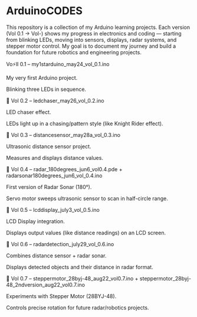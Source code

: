 # ArduinoCODES
This repository is a collection of my Arduino learning projects. Each version (Vol 0.1 → Vol-) shows my progress in electronics and coding — starting from blinking LEDs, moving into sensors, displays, radar systems, and stepper motor control. My goal is to document my journey and build a foundation for future robotics and engineering projects.

Vo⚡ll 0.1 – my1starduino_may24_vol_0.1.ino

My very first Arduino project.

Blinking three LEDs in sequence.


🔹 Vol 0.2 – ledchaser_may26_vol_0.2.ino

LED chaser effect.

LEDs light up in a chasing/pattern style (like Knight Rider effect).


🔹 Vol 0.3 – distancesensor_may28a_vol_0.3.ino

Ultrasonic distance sensor project.

Measures and displays distance values.


🔹 Vol 0.4 – radar_180degrees_jun6_vol0.4.pde + radarsonar180degrees_jun6_vol_0.4.ino

First version of Radar Sonar (180°).

Servo motor sweeps ultrasonic sensor to scan in half-circle range.


🔹 Vol 0.5 – lcddisplay_july3_vol_0.5.ino

LCD Display integration.

Displays output values (like distance readings) on an LCD screen.


🔹 Vol 0.6 – radardetection_july29_vol_0.6.ino

Combines distance sensor + radar sonar.

Displays detected objects and their distance in radar format.


🔹 Vol 0.7 – steppermotor_28byj-48_aug22_vol0.7.ino + steppermotor_28byj-48_2ndversion_aug22_vol0.7.ino

Experiments with Stepper Motor (28BYJ-48).

Controls precise rotation for future radar/robotics projects.

